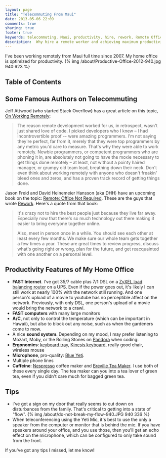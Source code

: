 ```yaml
---
layout: page
title: "Telecommuting From Maui"
date: 2013-05-06 22:09
comments: true
sharing: true
footer: true
keywords: telecommuting, Maui, productivity, hire, rework, Remote Office
description:  Why hire a remote worker and achieving maximum productivity in a remote office.
---
```

<p>
I've been working remotely from Maui full time since 2007. My home office is
optimized for productivity.
{% img /about/Productive-Office-2012-940.jpg 940 623 %}

</p>
<div id="table-of-contents">
<h2>Table of Contents</h2>
<div id="text-table-of-contents">
<ul>
</ul>
</div>
</div>

<div id="outline-container-1" class="outline-2">
<h2 id="sec-1">Some Famous Authors on Telecommuting</h2>
<div class="outline-text-2" id="text-1">

<p>Jeff Attwood (who started Stack Overflow) has a great article on this topic, <a href="http://www.codinghorror.com/blog/2010/05/on-working-remotely.html">On Working Remotely</a>:
</p><blockquote>

<p>The reason remote development worked for us, in retrospect, wasn't just shared
love of code. I picked developers who I knew &ndash; I had incontrovertible proof --
were amazing programmers. I'm not saying they're perfect, far from it, merely
that they were top programmers by any metric you'd care to measure. That's why
they were able to work remotely. Newbie programmers, or competent programmers
who are phoning it in, are absolutely not going to have the moxie necessary to
get things done remotely &ndash; at least, not without a pointy haired manager, or
grumpy old team lead, breathing down their neck. Don't even think about working
remotely with anyone who doesn't freakin' bleed ones and zeros, and has a proven
track record of getting things done.
</p>
</blockquote>


<p>
Jason Freid and David Heinemeier Hansson (aka DHH) have an upcoming book on the topic: <a href="http://www.amazon.com/Remote-Office-Required-Jason-Fried/dp/0804137501">Remote: Office Not Required</a>. These are the guys that wrote <a href="http://www.amazon.com/Rework-Jason-Fried/dp/0307463745/ref=pd_sim_b_1">Rework</a>. Here's a quote from
that book:
</p><blockquote>

<p>It's crazy not to hire the best people just because they live far away.
Especially now that there's so much technology out there making it easier to
bring everyone together online.
</p>
<p>
Also, meet in person once in a while. You should see each other at least every
few months. We make sure our whole team gets together a few times a year. These
are great times to review progress, discuss what's going right or wrong, plan
for the future, and get reacquainted with one another on a personal level.
</p>
</blockquote>


</div>

</div>

<div id="outline-container-2" class="outline-2">
<h2 id="sec-2">Productivity Features of My Home Office</h2>
<div class="outline-text-2" id="text-2">

<ul>
<li><b>FAST Internet</b>. I've got 35/7 cable plus 7/1 DSL on a
  <a href="http://www.amazon.com/gp/product/B0042WCFI2/ref=as_li_ss_tl?ie=UTF8&amp;camp=1789&amp;creative=390957&amp;creativeASIN=B0042WCFI2&amp;linkCode=as2&amp;tag=raionmau-20">ZyXEL load balancing router</a> on a UPS. Even if the power goes out, it's likely I can
  still work at nearly 100% with the network still running. And one person's
  upload of a movie to youtube has no perceptible affect on the network.
  Previously, with only DSL, one person's upload of a movie would bring the
  network to a crawl.
</li>
<li><b>FAST computers</b> with many large monitors
</li>
<li><b>A/C</b>, not only to control the temperature (which can be important in Hawaii),
  but also to block out any noise, such as when the gardeners come to mow.
</li>
<li>A nice <b>sound system</b>. Depending on my mood, I may prefer listening to Mozart,
  Moby, or the Rolling Stones on <a href="http://www.pandora.com/">Pandora</a> when coding.
</li>
<li><b>Ergonomics</b>: <a href="http://www.humanscale.com/products/product_detail.cfm?group=KeyboardSystems">keyboard tray</a>, <a href="http://www.amazon.com/Kinesis-KB500USB-BLK-Advantage-Contoured-Keyboard/dp/B000LVJ9W8/ref=sr_1_1?s=electronics&amp;ie=UTF8&amp;qid=1367693935&amp;sr=1-1&amp;keywords=kinesis+advantage">Kinesis keyboard</a>, really good chair, wireless mouse
</li>
<li><b>Microphone</b>, pro-quality: <a href="http://www.amazon.com/gp/product/B002VA464S/ref=as_li_ss_tl?ie=UTF8&amp;camp=1789&amp;creative=390957&amp;creativeASIN=B002VA464S&amp;linkCode=as2&amp;tag=raionmau-20">Blue Yeti</a>.
</li>
<li>Multiple phone lines
</li>
<li><b>Caffeine</b>: <a href="http://www.amazon.com/gp/product/B005IOME0W/ref=as_li_ss_tl?ie=UTF8&amp;camp=1789&amp;creative=390957&amp;creativeASIN=B005IOME0W&amp;linkCode=as2&amp;tag=raionmau-20">Nespresso</a> coffee maker and <a href="http://www.amazon.com/gp/product/B003LNOPSG/ref=as_li_ss_tl?ie=UTF8&amp;camp=1789&amp;creative=390957&amp;creativeASIN=B003LNOPSG&amp;linkCode=as2&amp;tag=raionmau-20">Breville Tea Maker</a>. I use both of these every
  single day. The tea maker can you into a tea lover of green tea, even if you
  didn't care much for bagged green tea.
</li>
</ul>


</div>

</div>

<div id="outline-container-3" class="outline-2">
<h2 id="sec-3">Tips</h2>
<div class="outline-text-2" id="text-3">

<ul>
<li>I've got a sign on my door that really seems to cut down on disturbances from
  the family. That's critical to getting into a state of "flow".
  {% img /about/do-not-break-my-flow-940.JPG 940 336 %}
</li>
<li>When teleconferencing using the Yeti Mic, it's best to use the only a speaker
  from the computer or monitor that is behind the mic. If you have speakers
  around your office, and you use those, then you'll get an echo effect on the
  microphone, which can be configured to only take sound from the front.
</li>
</ul>


<p>
If you've got any tips I missed, let me know!
</p>

</div>
</div>
